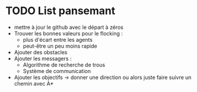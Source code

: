 # TODO List pansemant

- mettre à jour le github avec le départ à zéros
- Trouver les bonnes valeurs pour le flocking : 
    - plus d'écart entre les agents
    - peut-être un peu moins rapide
- Ajouter des obstacles
- Ajouter les messagers :
  - Algorithme de recherche de trous
  - Système de communication
- Ajouter les objectifs -> donner une direction ou alors juste faire suivre un chemin avec A*
